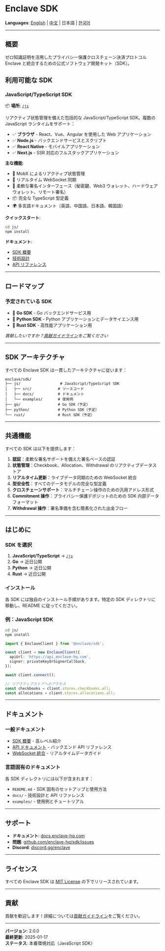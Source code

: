 # Enclave SDK

**Languages**: [English](./README.md) | [中文](./README.zh-CN.md) | 日本語 | [한국어](./README.ko.md)

---

## 概要

ゼロ知識証明を活用したプライバシー保護クロスチェーン決済プロトコル Enclave と統合するための公式ソフトウェア開発キット（SDK）。

## 利用可能な SDK

### JavaScript/TypeScript SDK

📦 **場所**: [`/js`](./js/)

リアクティブ状態管理を備えた包括的な JavaScript/TypeScript SDK。複数の JavaScript ランタイムをサポート：

- ✅ **ブラウザ** - React、Vue、Angular を使用した Web アプリケーション
- ✅ **Node.js** - バックエンドサービスとスクリプト
- ✅ **React Native** - モバイルアプリケーション
- ✅ **Next.js** - SSR 対応のフルスタックアプリケーション

**主な機能**:
- 🔄 MobX によるリアクティブ状態管理
- 🔌 リアルタイム WebSocket 同期
- 🔐 柔軟な署名インターフェース（秘密鍵、Web3 ウォレット、ハードウェアウォレット、リモート署名）
- 📦 完全な TypeScript 型定義
- 🌍 多言語ドキュメント（英語、中国語、日本語、韓国語）

**クイックスタート**:
```bash
cd js/
npm install
```

**ドキュメント**:
- [SDK 概要](./js/docs/SDK_OVERVIEW.ja.md)
- [技術設計](./js/docs/SDK_JS_DESIGN.ja.md)
- [API リファレンス](./js/docs/SDK_API_MAPPING.ja.md)

---

## ロードマップ

### 予定されている SDK

- 🔄 **Go SDK** - Go バックエンドサービス用
- 🔄 **Python SDK** - Python アプリケーションとデータサイエンス用
- 🔄 **Rust SDK** - 高性能アプリケーション用

*貢献したいですか？[貢献ガイドライン](../CONTRIBUTING.md)をご覧ください*

---

## SDK アーキテクチャ

すべての Enclave SDK は一貫したアーキテクチャに従います：

```
enclave/sdk/
├── js/                  # JavaScript/TypeScript SDK
│   ├── src/            # ソースコード
│   ├── docs/           # ドキュメント
│   └── examples/       # 使用例
├── go/                 # Go SDK（予定）
├── python/             # Python SDK（予定）
└── rust/               # Rust SDK（予定）
```

---

## 共通機能

すべての SDK は以下を提供します：

1. **認証**：柔軟な署名サポートを備えた署名ベースの認証
2. **状態管理**：Checkbook、Allocation、Withdrawal のリアクティブデータストア
3. **リアルタイム更新**：ライブデータ同期のための WebSocket 統合
4. **型安全性**：すべてのデータモデルの完全な型定義
5. **クロスチェーンサポート**：マルチチェーン操作のための汎用アドレス形式
6. **Commitment 操作**：プライバシー保護デポジットのための SDK 内部データフォーマット
7. **Withdrawal 操作**：署名準備を含む簡素化された出金フロー

---

## はじめに

### SDK を選択

1. **JavaScript/TypeScript** → [`/js`](./js/)
2. **Go** → 近日公開
3. **Python** → 近日公開
4. **Rust** → 近日公開

### インストール

各 SDK には独自のインストール手順があります。特定の SDK ディレクトリに移動し、README に従ってください。

### 例：JavaScript SDK

```bash
cd js/
npm install
```

```typescript
import { EnclaveClient } from '@enclave/sdk';

const client = new EnclaveClient({
  apiUrl: 'https://api.enclave-hq.com',
  signer: privateKeyOrSignerCallback,
});

await client.connect();

// リアクティブストアへのアクセス
const checkbooks = client.stores.checkbooks.all;
const allocations = client.stores.allocations.all;
```

---

## ドキュメント

### 一般ドキュメント
- [SDK 概要](./js/docs/SDK_OVERVIEW.ja.md) - 高レベル紹介
- [API ドキュメント](../backend/API_DOCUMENTATION.md) - バックエンド API リファレンス
- [WebSocket 統合](../backend/WEBSOCKET_INTEGRATION.md) - リアルタイムデータガイド

### 言語固有のドキュメント
各 SDK ディレクトリには以下が含まれます：
- `README.md` - SDK 固有のセットアップと使用方法
- `docs/` - 技術設計と API リファレンス
- `examples/` - 使用例とチュートリアル

---

## サポート

- **ドキュメント**: [docs.enclave-hq.com](https://docs.enclave-hq.com)
- **問題**: [github.com/enclave-hq/sdk/issues](https://github.com/enclave-hq/sdk/issues)
- **Discord**: [discord.gg/enclave](https://discord.gg/enclave)

---

## ライセンス

すべての Enclave SDK は [MIT License](./LICENSE) の下でリリースされています。

---

## 貢献

貢献を歓迎します！詳細については[貢献ガイドライン](../CONTRIBUTING.md)をご覧ください。

---

**バージョン**: 2.0.0  
**最終更新**: 2025-01-17  
**ステータス**: 本番環境対応（JavaScript SDK）

